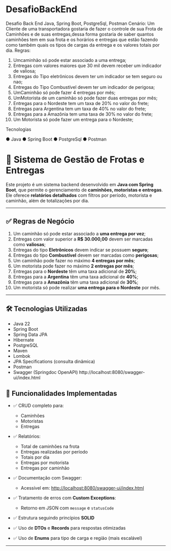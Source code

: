 # DesafioBackEnd

Desafio Back End Java, Spring Boot, PostgreSql, Postman
Cenário:
Um Cliente de uma transportadora gostaria de fazer o controle de sua Frota de
Caminhões e de suas entregas,dessa forma gostaria de saber quantos caminhões tem em
sua frota e os horários e entregas que estão fazendo como também quais os tipos de
cargas da entrega e os valores totais por dia.
Regras:

1. Umcaminhão só pode estar associado a uma entrega;
2. Entregas com valores maiores que 30 mil devem receber um indicador de valiosa;
3. Entregas do Tipo eletrônicos devem ter um indicador se tem seguro ou nao;
4. Entregas do Tipo Combustível devem ter um indicador de perigosa;
5. UmCaminhão só pode fazer 4 entregas por mês;
6. UmMotorista de um caminhão só pode fazer duas entregas por mês;
7. Entregas para o Nordeste tem um taxa de 20% no valor do frete;
8. Entregas para Argentina tem um taxa de 40% no valor do frete;
9. Entregas para a Amazônia tem uma taxa de 30% no valor do frete;
10. Um Motorista só pode fazer um entrega para o Nordeste;

Tecnologias

● Java
● Spring Boot ● PostgreSql ● Postman

# 🚛 Sistema de Gestão de Frotas e Entregas

Este projeto é um sistema backend desenvolvido em **Java com Spring Boot**, que permite o gerenciamento de **caminhões,
motoristas e entregas**. Ele oferece **relatórios detalhados** com filtros por período, motorista e caminhão, além de
totalizações por dia.

---

## ✅ Regras de Negócio

1. Um caminhão só pode estar associado a **uma entrega por vez**;
2. Entregas com valor superior a **R$ 30.000,00** devem ser marcadas como **valiosas**;
3. Entregas do tipo **Eletrônicos** devem indicar se possuem **seguro**;
4. Entregas do tipo **Combustível** devem ser marcadas como **perigosas**;
5. Um caminhão pode fazer no máximo **4 entregas por mês**;
6. Um motorista pode fazer no máximo **2 entregas por mês**;
7. Entregas para o **Nordeste** têm uma taxa adicional de **20%**;
8. Entregas para a **Argentina** têm uma taxa adicional de **40%**;
9. Entregas para a **Amazônia** têm uma taxa adicional de **30%**;
10. Um motorista só pode realizar **uma entrega para o Nordeste** por mês.

---

## 🛠️ Tecnologias Utilizadas

- Java 22
- Spring Boot
- Spring Data JPA
- Hibernate
- PostgreSQL
- Maven
- Lombok
- JPA Specifications (consulta dinâmica)
- Postman
- Swagger (Springdoc OpenAPI)  http://localhost:8080/swagger-ui/index.html

## 🚧 Funcionalidades Implementadas

- ✅ CRUD completo para:
    - Caminhões
    - Motoristas
    - Entregas

- ✅ Relatórios:
    - Total de caminhões na frota
    - Entregas realizadas por período
    - Totais por dia
    - Entregas por motorista
    - Entregas por caminhão

- ✅ Documentação com Swagger:
    - Acessível em: [http://localhost:8080/swagger-ui/index.html](http://localhost:8080/swagger-ui/index.html)

- ✅ Tratamento de erros com **Custom Exceptions**:
    - Retorno em JSON com `message` e `statusCode`

- ✅ Estrutura seguindo princípios **SOLID**
- ✅ Uso de **DTOs** e **Records** para respostas otimizadas
- ✅ Uso de **Enums** para tipo de carga e região (mais escalável)

---